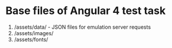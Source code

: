# Base files of Angular 4 test task

1. /assets/data/ - JSON files for emulation server requests
2. /assets/images/
3. /assets/fonts/
